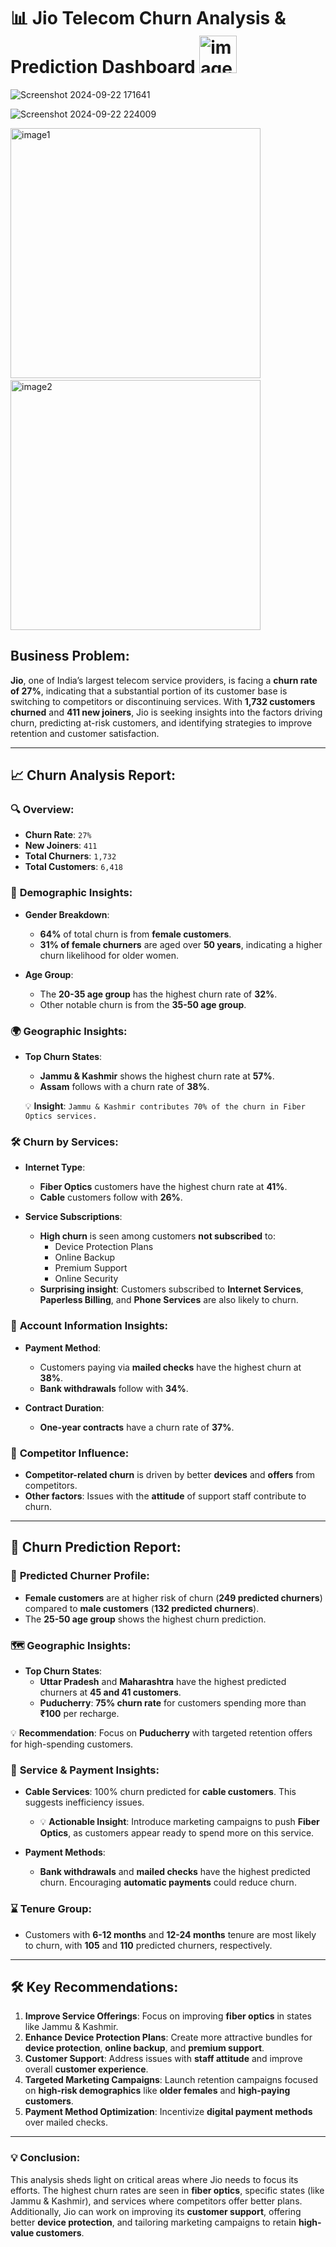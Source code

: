 # 📊 Jio Telecom Churn Analysis & Prediction Dashboard  <img src="https://github.com/user-attachments/assets/eef56b10-d797-4f69-adf1-5e0a94b57756" alt="images" width="60" height="auto">






![Screenshot 2024-09-22 171641](https://github.com/user-attachments/assets/a9f41791-9ecc-4939-abac-deb8e8e7f4dd)




![Screenshot 2024-09-22 224009](https://github.com/user-attachments/assets/41829e44-c138-472b-8861-00bae0dcd81b)

<img src="https://github.com/user-attachments/assets/a9f41791-9ecc-4939-abac-deb8e8e7f4dd" alt="image1" width="400">
&nbsp;&nbsp;&nbsp;&nbsp;
<img src="https://github.com/user-attachments/assets/41829e44-c138-472b-8861-00bae0dcd81b" alt="image2" width="400">

## Business Problem:

**Jio**, one of India’s largest telecom service providers, is facing a **churn rate of 27%**, indicating that a substantial portion of its customer base is switching to competitors or discontinuing services. With **1,732 customers churned** and **411 new joiners**, Jio is seeking insights into the factors driving churn, predicting at-risk customers, and identifying strategies to improve retention and customer satisfaction.

---

## 📈 Churn Analysis Report:

### 🔍 **Overview:**
- **Churn Rate**: `27%`
- **New Joiners**: `411`
- **Total Churners**: `1,732`
- **Total Customers**: `6,418`

### 🎯 **Demographic Insights:**
- **Gender Breakdown**: 
  - **64%** of total churn is from **female customers**.
  - **31% of female churners** are aged over **50 years**, indicating a higher churn likelihood for older women.
  
- **Age Group**: 
  - The **20-35 age group** has the highest churn rate of **32%**.
  - Other notable churn is from the **35-50 age group**.

### 🌍 **Geographic Insights:**
- **Top Churn States**:
  - **Jammu & Kashmir** shows the highest churn rate at **57%**.
  - **Assam** follows with a churn rate of **38%**.
  
  💡 **Insight**: `Jammu & Kashmir contributes 70% of the churn in Fiber Optics services.`
  
### 🛠️ **Churn by Services**:
- **Internet Type**:
  - **Fiber Optics** customers have the highest churn rate at **41%**.
  - **Cable** customers follow with **26%**.
  
- **Service Subscriptions**:
  - **High churn** is seen among customers **not subscribed** to:
    - Device Protection Plans
    - Online Backup
    - Premium Support
    - Online Security
  - **Surprising insight**: Customers subscribed to **Internet Services**, **Paperless Billing**, and **Phone Services** are also likely to churn.

### 📑 **Account Information Insights**:
- **Payment Method**:
  - Customers paying via **mailed checks** have the highest churn at **38%**.
  - **Bank withdrawals** follow with **34%**.
  
- **Contract Duration**:
  - **One-year contracts** have a churn rate of **37%**.
  
### 🔑 **Competitor Influence**:
- **Competitor-related churn** is driven by better **devices** and **offers** from competitors.
- **Other factors**: Issues with the **attitude** of support staff contribute to churn.

---

## 🔮 Churn Prediction Report:

### 🚻 **Predicted Churner Profile**:
- **Female customers** are at higher risk of churn (**249 predicted churners**) compared to **male customers** (**132 predicted churners**).
- The **25-50 age group** shows the highest churn prediction.

### 🗺️ **Geographic Insights**:
- **Top Churn States**:
  - **Uttar Pradesh** and **Maharashtra** have the highest predicted churners at **45 and 41 customers**.
  - **Puducherry**: **75% churn rate** for customers spending more than **₹100** per recharge.

💡 **Recommendation**: Focus on **Puducherry** with targeted retention offers for high-spending customers.

### 🔧 **Service & Payment Insights**:
- **Cable Services**: 100% churn predicted for **cable customers**. This suggests inefficiency issues.
  - 💡 **Actionable Insight**: Introduce marketing campaigns to push **Fiber Optics**, as customers appear ready to spend more on this service.
  
- **Payment Methods**:
  - **Bank withdrawals** and **mailed checks** have the highest predicted churn. Encouraging **automatic payments** could reduce churn.

### ⌛ **Tenure Group**:
- Customers with **6-12 months** and **12-24 months** tenure are most likely to churn, with **105** and **110** predicted churners, respectively.

---

## 🛠️ **Key Recommendations**:
1. **Improve Service Offerings**: Focus on improving **fiber optics** in states like Jammu & Kashmir.
2. **Enhance Device Protection Plans**: Create more attractive bundles for **device protection**, **online backup**, and **premium support**.
3. **Customer Support**: Address issues with **staff attitude** and improve overall **customer experience**.
4. **Targeted Marketing Campaigns**: Launch retention campaigns focused on **high-risk demographics** like **older females** and **high-paying customers**.
5. **Payment Method Optimization**: Incentivize **digital payment methods** over mailed checks.

---

### 💡 Conclusion:

This analysis sheds light on critical areas where Jio needs to focus its efforts. The highest churn rates are seen in **fiber optics**, specific states (like Jammu & Kashmir), and services where competitors offer better plans. Additionally, Jio can work on improving its **customer support**, offering better **device protection**, and tailoring marketing campaigns to retain **high-value customers**.
